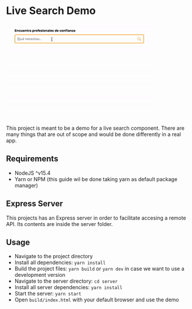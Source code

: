 # Live Search Demo

![demo gif](https://github.com/Xheradon/live-search-input/blob/master/demo.gif?raw=true)

This project is meant to be a demo for a live search component. There are many things that are out of scope and would be
done differently in a real app.

## Requirements

- NodeJS ^v15.4
- Yarn or NPM (this guide wil be done taking yarn as default package manager)

## Express Server

This projects has an Express server in order to facilitate accesing a remote API. Its contents are inside the server
folder.

## Usage

- Navigate to the project directory
- Install all dependencies: `yarn install`
- Build the project files: `yarn build` or `yarn dev` in case we want to use a development version
- Navigate to the server directory: `cd server`
- Install all server dependencies: `yarn install`
- Start the server: `yarn start`
- Open `build/index.html` with your default browser and use the demo